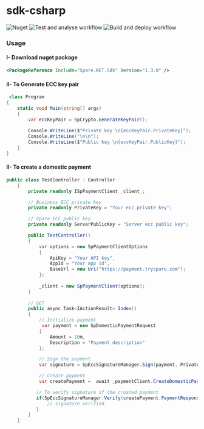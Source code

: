 # sdk-csharp

![Nuget](https://img.shields.io/nuget/v/Spare.NET.Sdk)
![Test and analyse workflow](https://github.com/spare-technologies/sdk-csharp/actions/workflows/dev_build_and_analyse.yml/badge.svg)
![Build and deploy workflow](https://github.com/spare-technologies/sdk-csharp/actions/workflows/master_build_and_deploy.yml/badge.svg)

### Usage

#### I- Download nuget package

```xml
<PackageReference Include="Spare.NET.Sdk" Version="1.3.0" />
``` 

#### II- To Generate ECC key pair

```csharp
 class Program
{
    static void Main(string[] args)
    {
        var eccKeyPair = SpCrypto.GenerateKeyPair();
            
        Console.WriteLine($"Private key \n{eccKeyPair.PrivateKey}");
        Console.WriteLine("\n\n");
        Console.WriteLine($"Public key \n{eccKeyPair.PublicKey}");
    }
}
```

#### II- To create a domestic payment

```csharp
public class TestController : Controller
    {
        private readonly ISpPaymentClient _client_;

        // Business ECC private key
        private readonly PrivateKey = "Your ecc private key";

        // Spare ECC public key
        private readonly ServerPublicKey = "Server ecc public key";

        public TestController()
        {
            var options = new SpPaymentClientOptions
            {
                ApiKey = "Your API key",
                AppId = "Your app id",
                BaseUrl = new Uri("https://payment.tryspare.com");
            };
            
            _client = new SpPaymentClient(options);
        }
        
        // GET
        public async Task<IActionResult> Index()
        {
            // Initialize payment
             var payment = new SpDomesticPaymentRequest
            {
                Amount = 10m,
                Description = "Payment description"
            };

            // Sign the payment
            var signature = SpEccSignatureManager.Sign(payment, PrivateKey);

            // Create payment
            var createPayment =  await _paymentClient.CreateDomesticPayment(payment,signature);

           // To verify signature of the created payment 
           if(SpEccSignatureManager.Verify(createPayment.PaymentResponse, createPayment.Signature, ServerPublicKey)){
               // signature verified
           }
        }
    }
```